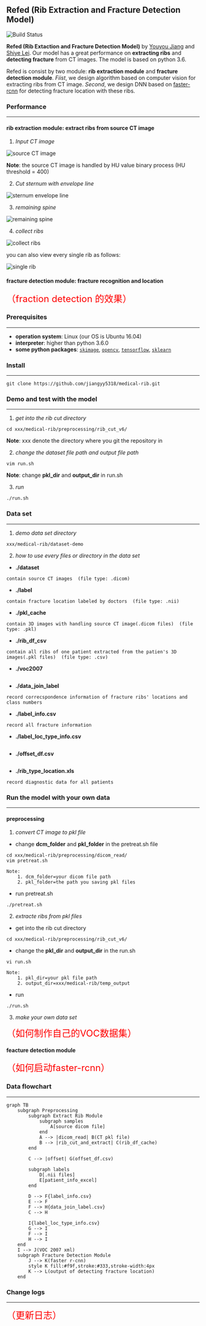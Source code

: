## Refed (Rib Extraction and Fracture Detection Model)
![Build Status](https://travis-ci.org/meolu/walle-web.svg?branch=master)

**Refed (Rib Extaction and Fracture Detection Model)** by [Youyou Jiang](jiangyy5318@gmail.com) and [Shiye Lei](leishiye@gmail.com). Our model has a great performance on **extracting ribs** and **detecting fracture** from CT images. The model is based on python 3.6. 

Refed is consist by two module: **rib extraction module** and **fracture detection module**. *Fiist*, we design algorithm based on computer vision for extracting ribs from CT image. *Second*, we design DNN based on [faster-rcnn](https://github.com/endernewton/tf-faster-rcnn) for detecting fracture location with these ribs.

### Performance
---
#### rib extraction module: extract ribs from source CT image
1. *Input CT image*

![source CT image](https://github.com/jiangyy5318/medical-rib/blob/master/README_IMAGES/src_ct_image.png)

**Note**: the source CT image is handled by HU value binary process (HU threshold = 400)

2. *Cut sternum with envelope line*

![sternum envelope line](https://github.com/jiangyy5318/medical-rib/blob/master/README_IMAGES/half_front_bones_with_envelope_line.png)

3. *remaining spine*

![remaining spine](https://github.com/jiangyy5318/medical-rib/blob/master/README_IMAGES/spine_remaining.png)

4. *collect ribs*

![collect ribs](https://github.com/jiangyy5318/medical-rib/blob/master/README_IMAGES/collect_ribs.png)

you can also view every single rib as follows:

![single rib](https://github.com/jiangyy5318/medical-rib/blob/master/README_IMAGES/single_rib.png)

#### fracture detection module: fracture recognition and location
<font color=red size=5>（fraction detection 的效果）</font>

### Prerequisites
---
- **operation system**: Linux (our OS is Ubuntu 16.04)
- **interpreter**: higher than python 3.6.0
- **some python packages**: [`skimage`](https://scikit-image.org/), [`opencv`](https://opencv.org/), [`tensorflow`](https://www.tensorflow.org/), [`sklearn`](https://scikit-learn.org/)

### Install
---
```shell
git clone https://github.com/jiangyy5318/medical-rib.git
```

### Demo and test with the model
---
1. *get into the rib cut directory*
```shell
cd xxx/medical-rib/preprocessing/rib_cut_v6/
```
**Note**: xxx denote the directory where you git the repository in

2. *change the dataset file path and output file path*
```shell
vim run.sh
```
**Note**: change **pkl_dir** and **output_dir** in run.sh

3. *run*
```shell
./run.sh
```

### Data set
---
1. *demo data set directory*
```shell
xxx/medical-rib/dataset-demo
```

2. *how to use every files or directory in the data set*
- **./dataset**
```text
contain source CT images  (file type: .dicom)
```
- **./label**
```text
contain fracture location labeled by doctors  (file type: .nii)
```
- **./pkl_cache**
```text
contain 3D images with handling source CT image(.dicom files)  (file type: .pkl)
```
- **./rib_df_csv**
```text
contain all ribs of one patient extracted from the patien's 3D images(.pkl files)  (file type: .csv)
```
- **./voc2007**
```text
```
- **./data_join_label**
```text
record correcspondence information of fracture ribs' locations and class numbers
```
- **./label_info.csv**
```text
record all fracture information
```
- **./label_loc_type_info.csv**
```text
```
- **./offset_df.csv**
```text
```
- **./rib_type_location.xls**
```text
record diagnostic data for all patients
```

### Run the model with your own data
---
#### preprocessing
1. *convert CT image to pkl file*
- change **dcm_folder** and **pkl_folder** in the pretreat.sh file
```shell
cd xxx/medical-rib/preprocessing/dicom_read/
vim pretreat.sh
```
```text
Note:
    1. dcm_folder=your dicom file path
    2. pkl_folder=the path you saving pkl files
```
- run pretreat.sh
```shell
./pretreat.sh
```

2. *extracte ribs from pkl files*

- get into the rib cut directory
```shell
cd xxx/medical-rib/preprocessing/rib_cut_v6/
```
- change the **pkl_dir** and **output_dir** in the run.sh
```shell
vi run.sh
```
```text
Note:
    1. pkl_dir=your pkl file path  
    2. output_dir=xxx/medical-rib/temp_output
```

- run
```shell
./run.sh
```
3. *make your own data set*  

<font color=red size=5>（如何制作自己的VOC数据集）</font>
#### feacture detection module    
<font color=red size=5>（如何启动faster-rcnn）</font>

### Data flowchart
---
```
graph TB
	subgraph Preprocessing
        subgraph Extract Rib Module
            subgraph samples
                A[source dicom file]
            end
            A --> |dicom_read| B(CT pkl file)
            B --> |rib_cut_and_extract| C(rib_df_cache)
        end

        C --> |offset| G(offset_df.csv)

        subgraph labels
            D[.nii files]
            E[patient_info_excel]
        end

        D --> F{label_info.csv}
        E --> F
        F --> H{data_join_label.csv}
        C --> H

        I{label_loc_type_info.csv}
        G --> I
        F --> I
        H --> I
    end
    I --> J(VOC 2007 xml)
    subgraph Fracture Detection Module
        J --> K(faster r-cnn)
        style K fill:#f9f,stroke:#333,stroke-width:4px
        K --> L(output of detecting fracture location)
    end
```

### Change logs
---
<font color=red size=5>（更新日志）</font>



